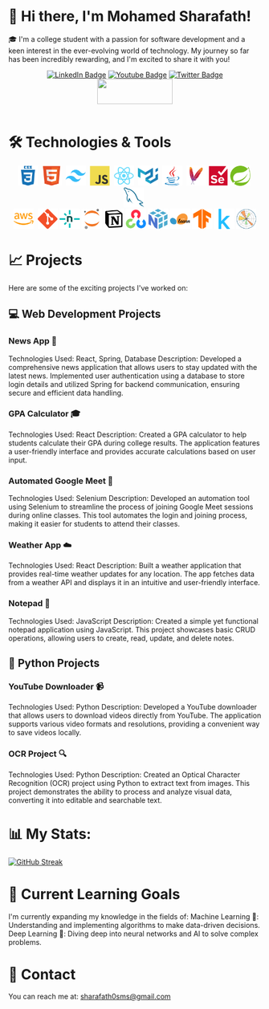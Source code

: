 # 👋 Hi there, I'm Mohamed Sharafath!
🎓 I'm a college student with a passion for software development and a keen interest in the ever-evolving world of technology. My journey so far has been incredibly rewarding, and I'm excited to share it with you!
<div id="badges" align="center">
  <a href="https://www.linkedin.com/in/mohamed-sharafath-a35377253/"><img src="https://img.shields.io/badge/LinkedIn-blue?style=for-the-badge&logo=linkedin&logoColor=white" alt="LinkedIn Badge"/></a>
  <a href="https://auth.geeksforgeeks.org/user/sharafath0sms/practice"><img src="https://img.shields.io/badge/GeeksforGeeks-darkgreen?style=for-the-badge&logo=geeksforgeeks&logoColor=white" alt="Youtube Badge"/></a>
  <a href="https://leetcode.com/u/sharafath0sms/"><img src="https://img.shields.io/badge/Leetcode-orange?style=for-the-badge&logo=leetcode&logoColor=white" alt="Twitter Badge"/></a>
</div>
<div align="center"><img src="https://komarev.com/ghpvc/?username=mohamedsharafath&style=flat-square&color=blue" alt="" align="center" width="150" height="50"/></div>
<br>

# 🛠️ Technologies & Tools
<div  align="center" justify-content="space-between">
  <img src="https://github.com/devicons/devicon/blob/master/icons/css3/css3-plain-wordmark.svg"  title="CSS3" alt="CSS" width="40" height="40"/>&nbsp;
  <img src="https://github.com/devicons/devicon/blob/master/icons/html5/html5-original.svg" title="HTML5" alt="HTML" width="40" height="40"/>&nbsp;
  <img src="https://github.com/devicons/devicon/blob/master/icons/tailwindcss/tailwindcss-original.svg" title="Tailwind CSS" alt="Tailwind CSS" width="40" height="40"/>&nbsp;
  <img src="https://github.com/devicons/devicon/blob/master/icons/javascript/javascript-original.svg" title="JavaScript" alt="JavaScript" width="40" height="40"/>&nbsp;
  <img src="https://github.com/devicons/devicon/blob/master/icons/react/react-original.svg" title="React" alt="React" width="40" height="40"/>&nbsp;
  <img src="https://github.com/devicons/devicon/blob/master/icons/materialui/materialui-original.svg" title="Material UI" alt="Material UI" width="40" height="40"/>&nbsp;
  <img src="https://github.com/devicons/devicon/blob/master/icons/java/java-original.svg" title="Java" alt="Java" width="40" height="40"/>&nbsp;
  <img src="https://github.com/devicons/devicon/blob/master/icons/maven/maven-original.svg" title="Maven" **alt="Maven" width="40" height="40"/>
  <img src="https://github.com/devicons/devicon/blob/master/icons/selenium/selenium-original.svg" title="Selenium" **alt="Selenium" width="40" height="40"/>
  <img src="https://github.com/devicons/devicon/blob/master/icons/spring/spring-original.svg" title="Spring" alt="Spring" width="40" height="40"/>&nbsp;
  <img src="https://github.com/devicons/devicon/blob/master/icons/mysql/mysql-original.svg" title="MySQL"  alt="MySQL" width="40" height="40"/>&nbsp;
  <br>
  <img src="https://github.com/devicons/devicon/blob/master/icons/amazonwebservices/amazonwebservices-plain-wordmark.svg" title="AWS" alt="AWS" width="40" height="40"/>&nbsp;
  <img src="https://github.com/devicons/devicon/blob/master/icons/git/git-original.svg" title="Git" **alt="Git" width="40" height="40"/>
  <img src="https://github.com/devicons/devicon/blob/master/icons/netlify/netlify-original.svg" title="Netlify" **alt="Netlify" width="40" height="40"/>
  <img src="https://github.com/devicons/devicon/blob/master/icons/jupyter/jupyter-original.svg" title="Jupyter" **alt="Jupyter" width="40" height="40"/>
  <img src="https://github.com/devicons/devicon/blob/master/icons/notion/notion-original.svg" title="Notion" **alt="Notion" width="40" height="40"/>
  <img src="https://github.com/devicons/devicon/blob/master/icons/opencv/opencv-original.svg" title="OpenCV" **alt="OpenCV" width="40" height="40"/>
  <img src="https://github.com/devicons/devicon/blob/master/icons/numpy/numpy-original.svg" title="Numpy" **alt="Numpy" width="40" height="40"/>
  <img src="https://github.com/devicons/devicon/blob/master/icons/scikitlearn/scikitlearn-original.svg" title="Scikit-learn" **alt="Scikit-learn" width="40" height="40"/>
  <img src="https://github.com/devicons/devicon/blob/master/icons/tensorflow/tensorflow-original.svg" title="Tensorflow" **alt="Tensorflow" width="40" height="40"/>
  <img src="https://github.com/devicons/devicon/blob/master/icons/kaggle/kaggle-original.svg" title="Kaggle" **alt="Kaggle" width="40" height="40"/>
  <img src="https://github.com/devicons/devicon/blob/master/icons/matplotlib/matplotlib-original.svg" title="Matplotlib" **alt="Matplotlib" width="40" height="40"/>
  
</div>
  

# 📈 Projects
Here are some of the exciting projects I've worked on:

## 💻 Web Development Projects
### News App 📱
Technologies Used: React, Spring, Database
Description: Developed a comprehensive news application that allows users to stay updated with the latest news. Implemented user authentication using a database to store login details and utilized Spring for backend communication, ensuring secure and efficient data handling.

### GPA Calculator 🎓
Technologies Used: React
Description: Created a GPA calculator to help students calculate their GPA during college results. The application features a user-friendly interface and provides accurate calculations based on user input.

### Automated Google Meet 🤖
Technologies Used: Selenium
Description: Developed an automation tool using Selenium to streamline the process of joining Google Meet sessions during online classes. This tool automates the login and joining process, making it easier for students to attend their classes.

### Weather App ☁️
Technologies Used: React
Description: Built a weather application that provides real-time weather updates for any location. The app fetches data from a weather API and displays it in an intuitive and user-friendly interface.

### Notepad 📝
Technologies Used: JavaScript
Description: Created a simple yet functional notepad application using JavaScript. This project showcases basic CRUD operations, allowing users to create, read, update, and delete notes.

## 🐍 Python Projects

### YouTube Downloader 📹
Technologies Used: Python
Description: Developed a YouTube downloader that allows users to download videos directly from YouTube. The application supports various video formats and resolutions, providing a convenient way to save videos locally.

### OCR Project 🔍
Technologies Used: Python
Description: Created an Optical Character Recognition (OCR) project using Python to extract text from images. This project demonstrates the ability to process and analyze visual data, converting it into editable and searchable text.

# 📊 My Stats:
[![GitHub Streak](http://github-readme-streak-stats.herokuapp.com?user=mohamedsharafath&theme=dark&background=000000)](https://git.io/streak-stats)
<br>

# 🚀 Current Learning Goals
I'm currently expanding my knowledge in the fields of:
Machine Learning 🤖: Understanding and implementing algorithms to make data-driven decisions.
Deep Learning 🧠: Diving deep into neural networks and AI to solve complex problems.

# 📧 Contact
You can reach me at: sharafath0sms@gmail.com

<!--
**mohamedsharafath/mohamedsharafath** is a ✨ _special_ ✨ repository because its `README.md` (this file) appears on your GitHub profile.

Here are some ideas to get you started:

- 🔭 I’m currently working on ...
- 🌱 I’m currently learning ...
- 👯 I’m looking to collaborate on ...
- 🤔 I’m looking for help with ...
- 💬 Ask me about ...
- 📫 How to reach me: ...
- 😄 Pronouns: ...
- ⚡ Fun fact: ...
-->
